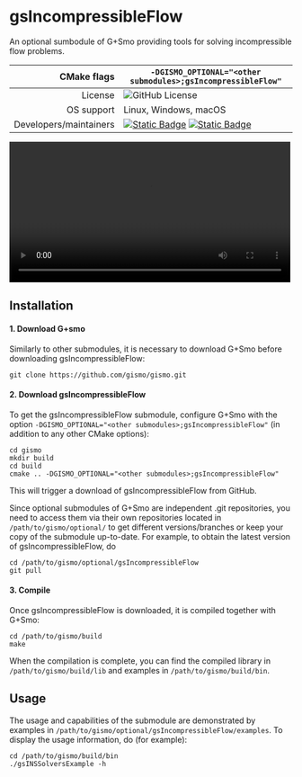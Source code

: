 # gsIncompressibleFlow

An optional sumbodule of G+Smo providing tools for solving incompressible flow problems.

|CMake flags|```-DGISMO_OPTIONAL="<other submodules>;gsIncompressibleFlow"```|
|--:|---|
|License|![GitHub License](https://img.shields.io/github/license/gismo/gismo?color=008A00)|
|OS support|Linux, Windows, macOS|
|Developers/maintainers| [![Static Badge](https://img.shields.io/badge/@hhornik-008A00)](https://github.com/hhornik) [![Static Badge](https://img.shields.io/badge/@turnerov-008A00)](https://github.com/turnerov)

<video width="500" controls>
  <source src="https://raw.githubusercontent.com/gismo/gsIncompressibleFlow/media/video/profile_vel_unst.mp4" type="video/mp4">
</video>

## Installation

#### 1. Download G+smo

Similarly to other submodules, it is necessary to download G+Smo before downloading gsIncompressibleFlow:
```
git clone https://github.com/gismo/gismo.git
```

#### 2. Download gsIncompressibleFlow

To get the gsIncompressibleFlow submodule, configure G+Smo with the option `-DGISMO_OPTIONAL="<other submodules>;gsIncompressibleFlow"` (in addition to any other CMake options):
```
cd gismo
mkdir build
cd build
cmake .. -DGISMO_OPTIONAL="<other submodules>;gsIncompressibleFlow"
```
This will trigger a download of gsIncompressibleFlow from GitHub. 

Since optional submodules of G+Smo are independent .git repositories, you need to access them via their own repositories located in `/path/to/gismo/optional/` to get different versions/branches or keep your copy of the submodule up-to-date. For example, to obtain the latest version of gsIncompressibleFlow, do
```
cd /path/to/gismo/optional/gsIncompressibleFlow
git pull
```

#### 3. Compile

Once gsIncompressibleFlow is downloaded, it is compiled together with G+Smo:
```
cd /path/to/gismo/build
make
```
When the compilation is complete, you can find the compiled library in `/path/to/gismo/build/lib` and examples in `/path/to/gismo/build/bin`.


## Usage

The usage and capabilities of the submodule are demonstrated by examples in `/path/to/gismo/optional/gsIncompressibleFlow/examples`. To display the usage information, do (for example):
```
cd /path/to/gismo/build/bin
./gsINSSolversExample -h
```
